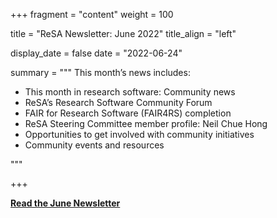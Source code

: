 +++ 
fragment = "content" 
weight = 100

title = "ReSA Newsletter: June 2022" 
title_align = "left"

display_date = false 
date = "2022-06-24"

summary = """ 
This month’s news includes:

* This month in research software: Community news
* ReSA’s Research Software Community Forum
* FAIR for Research Software (FAIR4RS) completion
* ReSA Steering Committee member profile: Neil Chue Hong
* Opportunities to get involved with community initiatives
* Community events and resources

"""

+++

**[Read the June Newsletter](https://preview.mailerlite.com/x9g9f6n9a4/1952677601763924239/p5f7/)**
